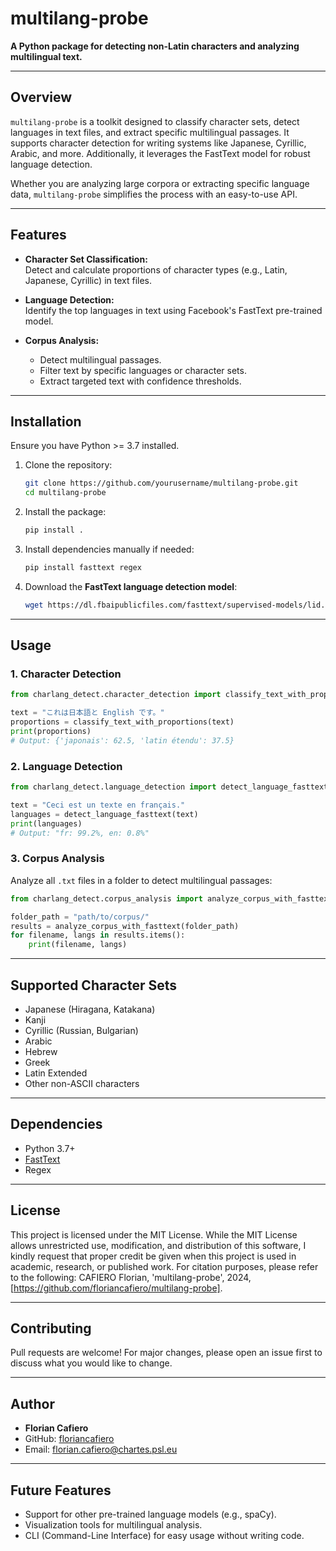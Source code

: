 # multilang-probe

**A Python package for detecting non-Latin characters and analyzing multilingual text.**

---

## **Overview**

`multilang-probe` is a toolkit designed to classify character sets, detect languages in text files, and extract specific multilingual passages. It supports character detection for writing systems like Japanese, Cyrillic, Arabic, and more. Additionally, it leverages the FastText model for robust language detection.

Whether you are analyzing large corpora or extracting specific language data, `multilang-probe` simplifies the process with an easy-to-use API.

---

## **Features**

- **Character Set Classification:**  
   Detect and calculate proportions of character types (e.g., Latin, Japanese, Cyrillic) in text files.

- **Language Detection:**  
   Identify the top languages in text using Facebook's FastText pre-trained model.

- **Corpus Analysis:**  
   - Detect multilingual passages.  
   - Filter text by specific languages or character sets.  
   - Extract targeted text with confidence thresholds.

---

## **Installation**

Ensure you have Python >= 3.7 installed.

1. Clone the repository:
   ```bash
   git clone https://github.com/yourusername/multilang-probe.git
   cd multilang-probe
   ```

2. Install the package:
   ```bash
   pip install .
   ```

3. Install dependencies manually if needed:
   ```bash
   pip install fasttext regex
   ```

4. Download the **FastText language detection model**:
   ```bash
   wget https://dl.fbaipublicfiles.com/fasttext/supervised-models/lid.176.bin
   ```

---

## **Usage**

### **1. Character Detection**

```python
from charlang_detect.character_detection import classify_text_with_proportions

text = "これは日本語と English です。"
proportions = classify_text_with_proportions(text)
print(proportions)
# Output: {'japonais': 62.5, 'latin étendu': 37.5}
```

### **2. Language Detection**

```python
from charlang_detect.language_detection import detect_language_fasttext

text = "Ceci est un texte en français."
languages = detect_language_fasttext(text)
print(languages)
# Output: "fr: 99.2%, en: 0.8%"
```

### **3. Corpus Analysis**

Analyze all `.txt` files in a folder to detect multilingual passages:

```python
from charlang_detect.corpus_analysis import analyze_corpus_with_fasttext

folder_path = "path/to/corpus/"
results = analyze_corpus_with_fasttext(folder_path)
for filename, langs in results.items():
    print(filename, langs)
```

---

## **Supported Character Sets**

- Japanese (Hiragana, Katakana)  
- Kanji  
- Cyrillic (Russian, Bulgarian)  
- Arabic  
- Hebrew  
- Greek  
- Latin Extended  
- Other non-ASCII characters  

---

## **Dependencies**

- Python 3.7+  
- [FastText](https://fasttext.cc)  
- Regex  

---

## **License**

This project is licensed under the MIT License. While the MIT License allows unrestricted use, modification, and distribution of this software, I kindly request that proper credit be given when this project is used in academic, research, or published work. For citation purposes, please refer to the following: CAFIERO Florian, 'multilang-probe', 2024, [https://github.com/floriancafiero/multilang-probe].

---

## **Contributing**

Pull requests are welcome! For major changes, please open an issue first to discuss what you would like to change.

---

## **Author**

- **Florian Cafiero**  
- GitHub: [floriancafiero](https://github.com/floriancafiero)  
- Email: florian.cafiero@chartes.psl.eu

---

## **Future Features**

- Support for other pre-trained language models (e.g., spaCy).  
- Visualization tools for multilingual analysis.  
- CLI (Command-Line Interface) for easy usage without writing code.
